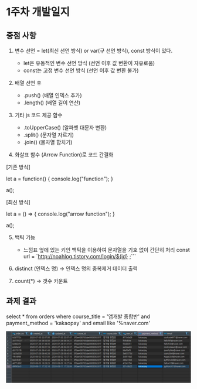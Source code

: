 # 1주차 개발일지   

중점 사항
------------ 
1. 변수 선언 = let(최신 선언 방식) or var(구 선언 방식), const 방식이 있다.
     - let은 유동적인 변수 선언 방식 (선언 이후 값 변환이 자유로움)
     - const는 고정 변수 선언 방식 (선언 이후 값 변환 불가)


2. 배열 선언 후 
     - .push() (배열 인덱스 추가)
     - .length() (배열 길이 연산)

3. 기타 js 코드 제공 함수
     - .toUpperCase() (알파벳 대문자 변환)
     - .split() (문자열 자르기)
     - .join() (물자열 합치기)

4. 화살표 함수 (Arrow Function)로 코드 간결화

[기존 방식]

let a = function() {
  console.log("function");
}

a();

[최신 방식]

let a = () => {
  console.log("arrow function");
}

a();

5. 백틱 기능
     - 느낌표 옆에 있는 키인 백틱을 이용하여 문자열을 기호 없이 간단히 처리
      const url = `http://noahlog.tistory.com/login/${id} ;```

6. distinct (인덱스 명) -> 인덱스 명의 중복제거 데이터 출력

7. count(*) -> 갯수 카운트

과제 결과
------------
select * from orders where course_title = '앱개발 종합반' and payment_method = 'kakaopay' and email like '%naver.com'



<img src="https://github.com/wntjs2536/Sparta_Esay_SQL/blob/main/img/1%EC%A3%BC%EC%B0%A8%20%EA%B3%BC%EC%A0%9C.jpg?raw=true"/>
